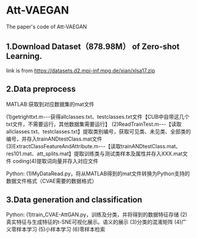 # Att-VAEGAN
The paper's code of Att-VAEGAN

## 1.Download Dataset（878.98M） of Zero-shot Learning.
link is from https://datasets.d2.mpi-inf.mpg.de/xian/xlsa17.zip

## 2.Data preprocess
MATLAB:获取到对应数据集的mat文件

(1)getrighttxt.m---获得allclasses.txt、testclasses.txt文件【CUB中自带这几个txt文件，不需要运行，其他数据集需要运行】
(2)ReadTrainTest.m---【读取allclasses.txt、testclasses.txt】提取类别编号，获取可见类、未见类、全部类的编号，并存入trainANDtestClass.mat文件
(3)ExtractClassFeatureAndAttribute.m---【读取trainANDtestClass.mat、res101.mat、att_splits.mat】提取训练类与测试类样本及属性并存入XXX.mat文件
coding(4)提取词向量并存入对应文件

Python:
(1)MyDataRead.py，将从MATLAB得到的mat文件转换为Python支持的数据文件格式（CVAE需要的数据格式）

## 3.Data generation and classification
Python:
(1)train_CVAE-AttGAN.py，训练及分类，并将得到的数据特征存储
(2)真实特征与生成特征的t-SNE可视化展示。语义的展示
(3)分类的混淆矩阵
(4)广义零样本学习
(5)小样本学习
(6)零样本检索
